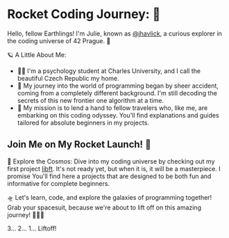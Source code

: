 # Rocket Coding Journey: 🚀

Hello, fellow Earthlings! I'm Julie, known as [@jhavlick](https://github.com/jhavlick), a curious explorer in the coding universe of 42 Prague. 🌌

🪐 A Little About Me:

- 👩‍🚀 I'm a psychology student at Charles University, and I call the beautiful Czech Republic my home.
- 🌟 My journey into the world of programming began by sheer accident, coming from a completely different background. I'm still decoding the secrets of this new frontier one algorithm at a time.
- 🚀 My mission is to lend a hand to fellow travelers who, like me, are embarking on this coding odyssey. You'll find explanations and guides tailored for absolute beginners in my projects.

## Join Me on My Rocket Launch! 🚀

🚁 Explore the Cosmos: Dive into my coding universe by checking out my first project [libft](https://github.com/jhavlick/libft). It's not ready yet, but when it is, it will be a masterpiece. I promise
You'll find here a projects that are designed to be both fun and informative for complete beginners.

🛸 Let's learn, code, and explore the galaxies of programming together! Grab your spacesuit, because we're about to lift off on this amazing journey! 🌌🚀🌠

3... 2... 1... Liftoff!
